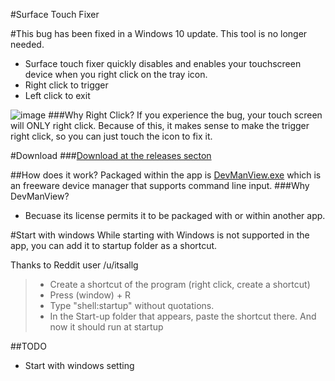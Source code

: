 #Surface Touch Fixer

#This bug has been fixed in a Windows 10 update. This tool is no longer needed.

 - Surface touch fixer quickly disables and enables your touchscreen device when you right click on the tray icon. 
 - Right click to trigger
 - Left click to exit

![image](http://imgur.com/0zkFZUv.png)
###Why Right Click?
If you experience the bug, your touch screen will ONLY right click. Because of this, it makes sense to make the trigger right click, so you can just touch the icon to fix it. 
 
#Download
###[Download at the releases secton](https://github.com/gh123man/Surface-Touch-Fixer/releases)
 
 
##How does it work?
Packaged within the app is [DevManView.exe](http://www.nirsoft.net/utils/device_manager_view.html) which is an freeware device manager that supports command line input. 
###Why DevManView?
- Becuase its license permits it to be packaged with or within another app.

#Start with windows
 While starting with Windows is not supported in the app, you can add it to startup folder as a shortcut. 

Thanks to Reddit user /u/itsallg
> - Create a shortcut of the program (right click, create a shortcut)
> - Press (window) + R
> - Type "shell:startup" without quotations.
> - In the Start-up folder that appears, paste the shortcut there. And now it should run at startup 

##TODO
- Start with windows setting
